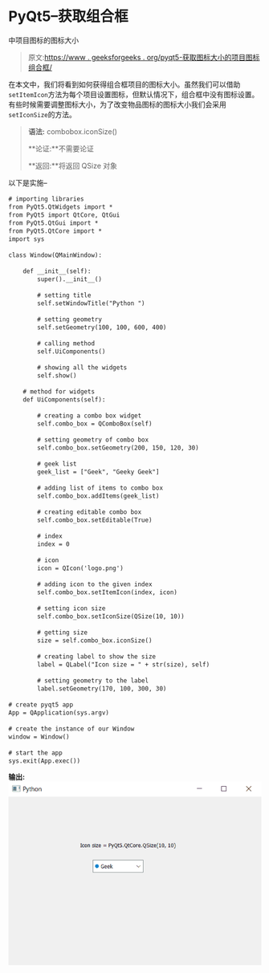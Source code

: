 # PyQt5–获取组合框

中项目图标的图标大小

> 原文:[https://www . geeksforgeeks . org/pyqt5-获取图标大小的项目图标组合框/](https://www.geeksforgeeks.org/pyqt5-get-the-icon-size-of-item-icon-in-combobox/)

在本文中，我们将看到如何获得组合框项目的图标大小。虽然我们可以借助`setItemIcon`方法为每个项目设置图标，但默认情况下，组合框中没有图标设置。有些时候需要调整图标大小，为了改变物品图标的图标大小我们会采用`setIconSize`的方法。

> **语法:** combobox.iconSize()
> 
> **论证:**不需要论证
> 
> **返回:**将返回 QSize 对象

以下是实施–

```
# importing libraries
from PyQt5.QtWidgets import * 
from PyQt5 import QtCore, QtGui
from PyQt5.QtGui import * 
from PyQt5.QtCore import * 
import sys

class Window(QMainWindow):

    def __init__(self):
        super().__init__()

        # setting title
        self.setWindowTitle("Python ")

        # setting geometry
        self.setGeometry(100, 100, 600, 400)

        # calling method
        self.UiComponents()

        # showing all the widgets
        self.show()

    # method for widgets
    def UiComponents(self):

        # creating a combo box widget
        self.combo_box = QComboBox(self)

        # setting geometry of combo box
        self.combo_box.setGeometry(200, 150, 120, 30)

        # geek list
        geek_list = ["Geek", "Geeky Geek"]

        # adding list of items to combo box
        self.combo_box.addItems(geek_list)

        # creating editable combo box
        self.combo_box.setEditable(True)

        # index
        index = 0

        # icon
        icon = QIcon('logo.png')

        # adding icon to the given index
        self.combo_box.setItemIcon(index, icon)

        # setting icon size
        self.combo_box.setIconSize(QSize(10, 10))

        # getting size
        size = self.combo_box.iconSize()

        # creating label to show the size
        label = QLabel("Icon size = " + str(size), self)

        # setting geometry to the label
        label.setGeometry(170, 100, 300, 30)

# create pyqt5 app
App = QApplication(sys.argv)

# create the instance of our Window
window = Window()

# start the app
sys.exit(App.exec())
```

**输出:**
![](img/69d99f58479e169211f628e9a8b5cf60.png)